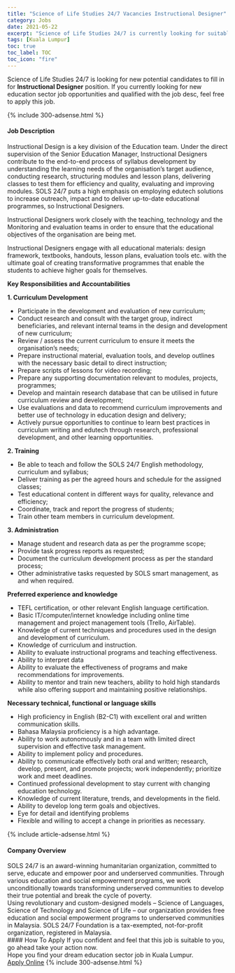 ```yaml
---
title: "Science of Life Studies 24/7 Vacancies Instructional Designer" 
category: Jobs 
date: 2021-05-22 
excerpt: "Science of Life Studies 24/7 is currently looking for suitable person to fill in the Instructional Designer which positioned at Kuala Lumpur" 
tags: [Kuala Lumpur] 
toc: true 
toc_label: TOC 
toc_icon: "fire" 
--- 
```


<p>Science of Life Studies 24/7 is looking for new potential candidates to fill in for <b>Instructional Designer</b> position. If you currently looking for new education sector job opportunities and qualified with the job desc, feel free to apply this job.
</p>{% include 300-adsense.html %} 
<div><div><h4>Job Description</h4></div><div><div><span><div><p>Instructional Design is a key division of the Education team. Under the direct supervision of the Senior Education Manager, Instructional Designers contribute to the end-to-end process of syllabus development by understanding the learning needs of the organisation&#8217;s target audience, conducting research, structuring modules and lesson plans, delivering classes to test them for efficiency and quality, evaluating and improving modules. SOLS 24/7 puts a high emphasis on employing edutech solutions to increase outreach, impact and to deliver up-to-date educational programmes, so Instructional Designers.</p><p>Instructional Designers work closely with the teaching, technology and the Monitoring and evaluation teams in order to ensure that the educational objectives of the organisation are being met.&#160;</p><p>Instructional Designers engage with all educational materials: design framework, textbooks, handouts, lesson plans, evaluation tools etc. with the ultimate goal of creating transformative programmes that enable the students to achieve higher goals for themselves.</p><p><strong>Key Responsibilities and Accountabilities</strong></p><p><strong>1. Curriculum Development&#160;</strong></p><ul><li>Participate in the development and evaluation of new curriculum;</li><li>Conduct research and consult with the target group, indirect beneficiaries, and relevant internal teams in the design and development of new curriculum;</li><li>Review / assess the current curriculum to ensure it meets the organisation&#8217;s needs;</li><li>Prepare instructional material, evaluation tools, and develop outlines with the necessary basic detail to direct instruction;</li><li>Prepare scripts of lessons for video recording;</li><li>Prepare any supporting documentation relevant to modules, projects, programmes;</li><li>Develop and maintain research database that can be utilised in future curriculum review and development;&#160;</li><li>Use evaluations and data to recommend curriculum improvements and better use of technology in education design and delivery;</li><li>Actively pursue opportunities to continue to learn best practices in curriculum writing and edutech through research, professional development, and other learning opportunities.</li></ul><p><strong>2. Training&#160;</strong></p><ul><li>Be able to teach and follow the SOLS 24/7 English methodology, curriculum and syllabus;</li><li>Deliver training as per the agreed hours and schedule for the assigned classes;&#160;</li><li>Test educational content in different ways for quality, relevance and efficiency;&#160;</li><li>Coordinate, track and report the progress of students;</li><li>Train other team members in curriculum development.&#160;</li></ul><p><strong>3. Administration&#160;</strong></p><ul><li>Manage student and research data as per the programme scope;</li><li>Provide task progress reports as requested;</li><li>Document the curriculum development process as per the standard process;</li><li>Other administrative tasks requested by SOLS smart management, as and when required.</li></ul><p><strong>Preferred experience and knowledge</strong></p><ul><li>TEFL certification, or other relevant English language certification.</li><li>Basic IT/computer/internet knowledge including online time management and project management tools (Trello, AirTable).&#160;</li><li>Knowledge of current techniques and procedures used in the design and development of curriculum.</li><li>Knowledge of curriculum and instruction.</li><li>Ability to evaluate instructional programs and teaching effectiveness.</li><li>Ability to interpret data&#160;</li><li>Ability to evaluate the effectiveness of programs and make recommendations for improvements.&#160;</li><li>Ability to mentor and train new teachers, ability to hold high standards while also offering support and maintaining positive relationships.</li></ul><p><strong>Necessary technical, functional or language skills</strong></p><ul><li>High proficiency in English (B2-C1) with excellent oral and written communication skills.</li><li>Bahasa Malaysia proficiency is a high advantage.</li><li>Ability to work autonomously and in a team with limited direct supervision and effective task management.</li><li>Ability to implement policy and procedures.</li><li>Ability to communicate effectively both oral and written; research, develop, present, and promote projects; work independently; prioritize work and meet deadlines.</li><li>Continued professional development to stay current with changing education technology.</li><li>Knowledge of current literature, trends, and developments in the field.&#160;</li><li>Ability to develop long term goals and objectives.&#160;</li><li>Eye for detail and identifying problems</li><li>Flexible and willing to accept a change in priorities as necessary.</li></ul></div></span></div></div></div> 
{% include article-adsense.html %} 
<div><div><h4>Company Overview</h4></div><div><div><span><div><div>
	SOLS 24/7 is an award-winning humanitarian organization, committed to serve, educate and empower poor and underserved communities. Through various education and social empowerment programs, we work unconditionally towards transforming underserved communities to develop their true potential and break the cycle of poverty.</div>
<div>
	Using revolutionary and custom-designed models &#8211; Science of Languages, Science of Technology and Science of Life &#8211; our organization provides free education and social empowerment programs to underserved communities in Malaysia. SOLS 24/7 Foundation is a tax-exempted, not-for-profit organization, registered in Malaysia.</div></div></span></div></div></div> 
#### How To Apply 
If you confident and feel that this job is suitable to you, go ahead take your action now. <br/> 
Hope you find your dream education sector job in Kuala Lumpur. <br/> 
<a href="https://www.jobstreet.com.my/en/job/instructional-designer-4573589?jobId=jobstreet-my-job-4573589" class="btn btn--info" target="_blank" rel="nofollow noopenner">Apply Online</a> 
{% include 300-adsense.html %} 